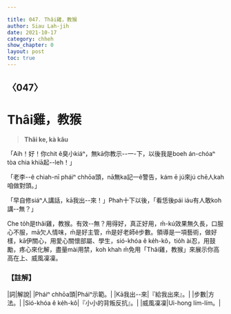 ```yaml
---

title: 047. Thâi雞，教猴
author: Siau Lah-jih
date: 2021-10-17
category: chheh
show_chapter: 0
layout: post
toc: true
---
```

  
## 〈047〉
# Thâi雞，教猴
>**Thâi ke, kà kâu**
 
「Aih！好！你chit ê臭小kiáⁿ，無kā你教示--一-下，以後我是boeh án-chóaⁿ tòa chia khiā起--leh！」

「老李--ê chiah-nī pháiⁿ chhōa頭，nā無ka記一ê警告，kám ē jú來jú chē人kah咱做對頭。」

「早自修siáⁿ人講話，kā我出--來！」Phah十下以後，「看恁後pái iáu有人敢koh講--無？」

Che to̍h是thâi雞，教猴。有效--無？用得好，真正好用，m̄-kú效果無久長，口服心不服，mā欠人情味，m̄是好主管，m̄是好老師ê步數。領導是一項藝術，做好樣，kā伊關心，用愛心關懷部屬、學生，sió-khóa ê ke̍h-kô，tio̍h ài忍，用鼓勵，疼心來化解，盡量mài用禁，koh khah m̄免用「Thâi雞，教猴」來展示你高高在上、威風凜凜。

### 【註解】

|詞|解說|
|Pháiⁿ chhōa頭|Pháiⁿ示範。|
|Kā我出--來|『給我出來』。|
|步數|方法。|
|Sió-khóa ê ke̍h-kô|『小小的背叛反抗』。|
|威風凜凜|Ui-hong lím-lím。|
